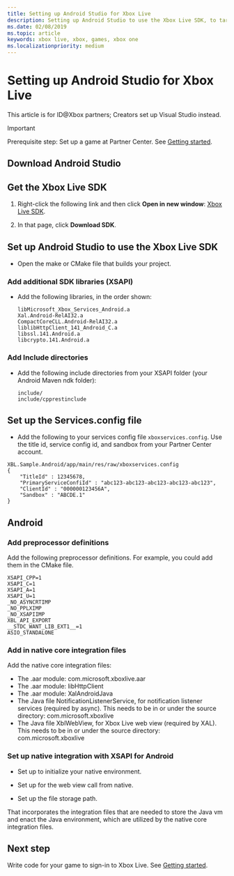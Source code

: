 ```yaml
---
title: Setting up Android Studio for Xbox Live
description: Setting up Android Studio to use the Xbox Live SDK, to target Android.
ms.date: 02/08/2019
ms.topic: article
keywords: xbox live, xbox, games, xbox one
ms.localizationpriority: medium
---
```

# Setting up Android Studio for Xbox Live

This article is for ID@Xbox partners; Creators set up Visual Studio instead.

   > [!IMPORTANT]
   > Prerequisite step: Set up a game at Partner Center. See [Getting started](index.md).
    

<!--===================================================-->
## Download Android Studio



<!--===================================================-->
## Get the Xbox Live SDK

<!-- Ask Jason, ask where the SDK will be, for users.  James used one from module from internal, packages, maven, manager.  James didn't incorp into Android Studio. -->

1. Right-click the following link and then click **Open in new window**: [Xbox Live SDK](https://developer.microsoft.com/en-us/games/xbox/partner/live-downloads).

2. In that page, click **Download SDK**.


<!--===================================================-->
## Set up Android Studio to use the Xbox Live SDK

* Open the make or CMake file that builds your project.


### Add additional SDK libraries (XSAPI)

* Add the following libraries, in the order shown:
    
    ```
    libMicrosoft_Xbox_Services_Android.a
    Xal.Android-RelAI32.a
    CompactCoreCLL.Android-RelAI32.a
    liblibHttpClient_141_Android_C.a
    libssl.141.Android.a
    libcrypto.141.Android.a
    ```
    
### Add Include directories

* Add the following include directories from your XSAPI folder (your Android Maven ndk folder):

    ```
    include/
    include/cpprestinclude
    ```
    
<!--
### CMAKE option
If you want to use CMAKE, __.

CMakeLists.txt, contains cocos contnetN:
# Add Additional Include Directories
-->


<!--===================================================-->
## Set up the Services.config file


* Add the following to your services config file `xboxservices.config`.
  Use the title id, service config id, and sandbox from your Partner Center account.

```
XBL.Sample.Android/app/main/res/raw/xboxservices.config
{
    "TitleId" : 12345678,
    "PrimaryServiceConfiId" : "abc123-abc123-abc123-abc123-abc123",
    "ClientId" : "000000123456A",
    "Sandbox" : "ABCDE.1"
}
```


<!--====================================================-->
## Android


### Add preprocessor definitions

Add the following preprocessor definitions.
For example, you could add them in the CMake file.

```
XSAPI_CPP=1
XSAPI_C=1
XSAPI_A=1
XSAPI_U=1
_NO_ASYNCRTIMP
_NO_PPLXIMP
_NO_XSAPIIMP
XBL_API_EXPORT
__STDC_WANT_LIB_EXT1__=1
ASIO_STANDALONE
```


### Add in native core integration files

<!-- question: aar modules are internal, not public, needed by xsapi lib for android device usage. Will ms wrap .aar's, (and java files for notif & webview) into xsapi 1902 libs? -->

Add the native core integration files:
* The .aar module: com.microsoft.xboxlive.aar
* The .aar module: libHttpClient
* The .aar module: XalAndroidJava
* The Java file NotificationListenerService, for notification listener services (required by async). This needs to be in or under the source directory: com.microsoft.xboxlive
* The Java file XblWebView, for Xbox Live web view (required by XAL). This needs to be in or under the source directory: com.microsoft.xboxlive

<!-- Add these two native Java files, if 1810. -->


### Set up native integration with XSAPI for Android

* Set up to initialize your native environment.

* Set up for the web view call from native.

* Set up the file storage path.

That incorporates the integration files that are needed to store the Java vm and enact the Java environment, which are utilized by the native core integration files.


<!--===================================================-->
## Next step

Write code for your game to sign-in to Xbox Live. See [Getting started](index.md).
